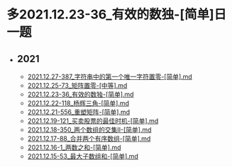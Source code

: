 # 多2021.12.23-36_有效的数独-[简单]日一题

- ## **2021**
   - [2021.12.27-387_字符串中的第一个唯一字符置零-[简单].md](/home/runner/work/a-daily-exercise/a-daily-exercise/algorithm/2021.12.27-387_字符串中的第一个唯一字符置零-[简单].md)
   - [2021.12.25-73_矩阵置零-[中等].md](/home/runner/work/a-daily-exercise/a-daily-exercise/algorithm/2021.12.25-73_矩阵置零-[中等].md)
   - [2021.12.23-36_有效的数独-[简单].md](/home/runner/work/a-daily-exercise/a-daily-exercise/algorithm/2021.12.23-36_有效的数独-[简单].md)
   - [2021.12.22-118_杨辉三角-[简单].md](/home/runner/work/a-daily-exercise/a-daily-exercise/algorithm/2021.12.22-118_杨辉三角-[简单].md)
   - [2021.12.21-556_重塑矩阵-[简单].md](/home/runner/work/a-daily-exercise/a-daily-exercise/algorithm/2021.12.21-556_重塑矩阵-[简单].md)
   - [2021.12.19-121_买卖股票的最佳时机-[简单].md](/home/runner/work/a-daily-exercise/a-daily-exercise/algorithm/2021.12.19-121_买卖股票的最佳时机-[简单].md)
   - [2021.12.18-350_两个数组的交集II-[简单].md](/home/runner/work/a-daily-exercise/a-daily-exercise/algorithm/2021.12.18-350_两个数组的交集II-[简单].md)
   - [2021.12.17-88_合并两个有序数组-[简单].md](/home/runner/work/a-daily-exercise/a-daily-exercise/algorithm/2021.12.17-88_合并两个有序数组-[简单].md)
   - [2021.12.16-1_两数之和-[简单].md](/home/runner/work/a-daily-exercise/a-daily-exercise/algorithm/2021.12.16-1_两数之和-[简单].md)
   - [2021.12.15-53_最大子数组和-[简单].md](/home/runner/work/a-daily-exercise/a-daily-exercise/algorithm/2021.12.15-53_最大子数组和-[简单].md)

